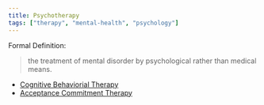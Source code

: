 ```yaml
---
title: Psychotherapy
tags: ["therapy", "mental-health", "psychology"]
---
```

Formal Definition:

>the treatment of mental disorder by psychological rather than medical means.

- [Cognitive Behaviorial Therapy](/garden/cognitive-behaviorial-therapy)
- [Acceptance Commitment Therapy](/garden/acceptance-commitment-therapy)